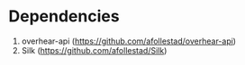 Dependencies
===============
1. overhear-api (https://github.com/afollestad/overhear-api)
2. Silk (https://github.com/afollestad/Silk)